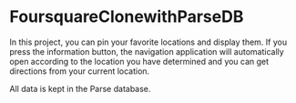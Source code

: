 # FoursquareClonewithParseDB
In this project, you can pin your favorite locations and display them.
If you press the information button, the navigation application will automatically open according to the location you have determined and you can get directions from your current location.


All data is kept in the Parse database.
